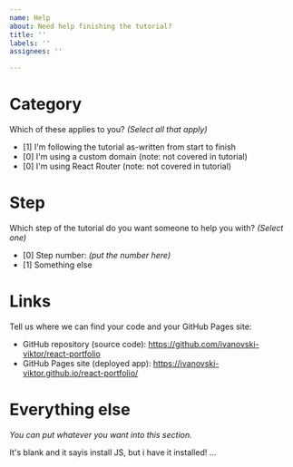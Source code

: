 ```yaml
---
name: Help
about: Need help finishing the tutorial?
title: ''
labels: ''
assignees: ''

---
```


# Category

Which of these applies to you? _(Select all that apply)_

- [1] I'm following the tutorial as-written from start to finish
- [0] I'm using a custom domain (note: not covered in tutorial)
- [0] I'm using React Router (note: not covered in tutorial)

# Step

Which step of the tutorial do you want someone to help you with? _(Select one)_

- [0] Step number: _(put the number here)_
- [1] Something else

# Links

Tell us where we can find your code and your GitHub Pages site:

- GitHub repository (source code): https://github.com/ivanovski-viktor/react-portfolio
- GitHub Pages site (deployed app): https://ivanovski-viktor.github.io/react-portfolio/

# Everything else

_You can put whatever you want into this section._

It's blank and it sayis install JS, but i have it installed!
...
